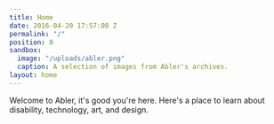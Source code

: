 ```yaml
---
title: Home
date: 2016-04-20 17:57:00 Z
permalink: "/"
position: 0
sandbox:
  image: "/uploads/abler.png"
  caption: A selection of images from Abler's archives.
layout: home
---
```


Welcome to Abler, it's good you're here. Here's a place to learn about disability, technology, art, and design. 